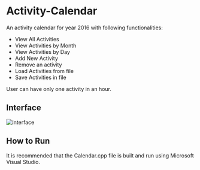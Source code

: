 # Activity-Calendar

An activity calendar for year 2016 with following functionalities:
*	View All Activities
*	View Activities by Month
*	View Activities by Day
*	Add New Activity
*	Remove an activity
*	Load Activities from file
*	Save Activities in file

User can have only one activity in an hour.  

## Interface
![interface](../master/c.png)

## How to Run
It is recommended that the Calendar.cpp file is built and run using Microsoft Visual Studio.
